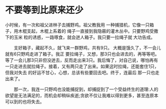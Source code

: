 # 不要等到比原来还少
小时候，有一次和祖父进林子去捕野鸡。祖父教我用 一种捕猎机，它像一只箱子，用木棍支起，木棍上系着的 绳子一直接到我隐蔽的灌木丛中。只要野鸡受撒下的玉米 粒的诱惑，一路啄食，就会迸人箱子。我只要一拉绳子就 大功告成。  

　　支好箱子，藏起不久，就飞来一群野鸡，共有9只。 大概是饿久了，不一会儿就有6只野鸡走进了箱子。我正 要拉绳子，又想，那3只也会进去的，再等等吧。等了一会儿那3只非但没迸去，反而走出来3只。我后悔了，对自己说，哪怕再有一只走进去就拉绳子。接着，又有两只走了出来。如果这时拉绳，还能套住1只，但我对失去 的好运不甘心，心想，总该有些要回去吧。终于，连最后 那一只也走出来了。  

　　那一次，我连一只野鸡也没能捕捉到，却捕捉到了一个受益终生的道理:人的欲望是无法满足的，而机会却稍纵疾逝;贪欲不仅让我难以得到更多，甚至连原本可以到的也将失去。
 